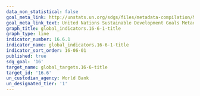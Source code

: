 ```yaml
---
data_non_statistical: false
goal_meta_link: http://unstats.un.org/sdgs/files/metadata-compilation/Metadata-Goal-16.pdf
goal_meta_link_text: United Nations Sustainable Development Goals Metadata (pdf 1361kB)
graph_title: global_indicators.16-6-1-title
graph_type: line
indicator_number: 16.6.1
indicator_name: global_indicators.16-6-1-title
indicator_sort_order: 16-06-01
published: true
sdg_goal: '16'
target_name: global_targets.16-6-title
target_id: '16.6'
un_custodian_agency: World Bank
un_designated_tier: '1'
---
```

